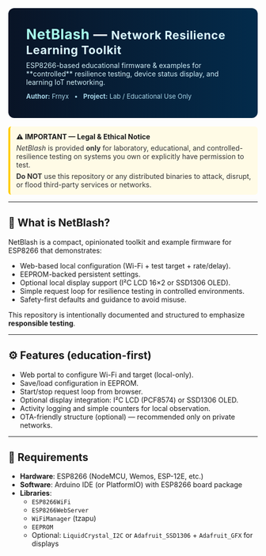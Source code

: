 <!-- NetBlash README.md -->
<div style="background:linear-gradient(90deg,#091426,#032b4b);padding:36px;border-radius:12px;color:#e6f7ff;">
  <h1 style="margin:0;font-family:Inter,system-ui,-apple-system,Segoe UI,Roboto,Helvetica,Arial;letter-spacing:0.6px;">
    <span style="color:#a7ffeb">NetBlash</span> — <small style="color:#d9f7ff">Network Resilience Learning Toolkit</small>
  </h1>
  <p style="margin:8px 0 0;color:#cfeff8">ESP8266-based educational firmware & examples for **controlled** resilience testing, device status display, and learning IoT networking.</p>
  <p style="margin:12px 0 0;font-size:13px;color:#a7d6e8">
    <strong>Author:</strong> Frnyx &nbsp; • &nbsp;
    <strong>Project:</strong> Lab / Educational Use Only
  </p>
</div>

<br/>

<div style="border-left:4px solid #ffcc00;background:#fffbe6;padding:12px;border-radius:6px;">
  <strong style="font-size:14px">⚠️ IMPORTANT — Legal & Ethical Notice</strong>
  <p style="margin:6px 0 0;color:#333">
    <em>NetBlash</em> is provided <strong>only</strong> for laboratory, educational, and controlled-resilience testing on systems you own or explicitly have permission to test.
    <span style="display:block;margin-top:6px"><strong>Do NOT</strong> use this repository or any distributed binaries to attack, disrupt, or flood third-party services or networks.</span>
  </p>
</div>

---

## 🔎 What is NetBlash?

NetBlash is a compact, opinionated toolkit and example firmware for ESP8266 that demonstrates:

- Web-based local configuration (Wi-Fi + test target + rate/delay).  
- EEPROM-backed persistent settings.  
- Optional local display support (I²C LCD 16×2 or SSD1306 OLED).  
- Simple request loop for resilience testing in controlled environments.  
- Safety-first defaults and guidance to avoid misuse.

This repository is intentionally documented and structured to emphasize **responsible testing**.

---

## ⚙️ Features (education-first)

- Web portal to configure Wi-Fi and target (local-only).
- Save/load configuration in EEPROM.
- Start/stop request loop from browser.
- Optional display integration: I²C LCD (PCF8574) or SSD1306 OLED.
- Activity logging and simple counters for local observation.
- OTA-friendly structure (optional) — recommended only on private networks.

---

## 🧰 Requirements

- **Hardware**: ESP8266 (NodeMCU, Wemos, ESP-12E, etc.)  
- **Software**: Arduino IDE (or PlatformIO) with ESP8266 board package  
- **Libraries**:
  - `ESP8266WiFi`
  - `ESP8266WebServer`
  - `WiFiManager` (tzapu)
  - `EEPROM`
  - Optional: `LiquidCrystal_I2C` or `Adafruit_SSD1306` + `Adafruit_GFX` for displays

